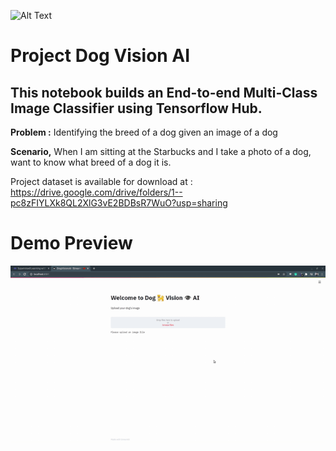 
![Alt Text](https://img.shields.io/badge/<LABEL>-<MESSAGE>-<COLOR>)
# Project Dog Vision AI

## This notebook builds an End-to-end Multi-Class Image Classifier using Tensorflow Hub.

**Problem :**
Identifying the breed of a dog given an image of a dog

**Scenario,** When I am sitting at the Starbucks and I take a photo of a dog, want to know what breed of a dog it is.

Project dataset is  available for download at : https://drive.google.com/drive/folders/1--pc8zFIYLXk8QL2XlG3vE2BDBsR7WuO?usp=sharing

# Demo Preview
![Alt Text](https://github.com/AnalystGagan/Project-dog-vision/blob/master/9f0487b3-7e3d-4a74-a8af-50d441a8.gif)
